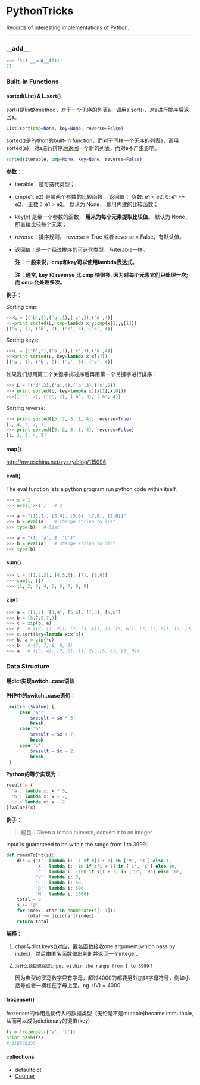 # PythonTricks

Records of interesting implementations of Python.

***

### \_\_add\_\_

``` Python
>>> (54).__add__(21)
75
```



### Built-in Functions

#### sorted(List) & L.sort()

sort()是list的method，对于一个无序的列表a，调用a.sort()，对a进行排序后返回a。

``` Python
List.sort(cmp=None, key=None, reverse=False) 
```

sorted()是Python的built-in function，而对于同样一个无序的列表a，调用sorted(a)，对a进行排序后返回一个新的列表，而对a不产生影响。

``` Python
sorted(iterable, cmp=None, key=None, reverse=False) 
```

**参数**：  

* iterable：是可迭代类型；  
  
* cmp(e1, e2) 是带两个参数的比较函数， 返回值： 负数: e1 < e2, 0: e1 == e2， 正数： e1 > e2。 默认为 None， 即用内建的比较函数； 
  
* key(e) 是带一个参数的函数， **用来为每个元素提取比较值**。 默认为 None， 即直接比较每个元素；  
  
* reverse：排序规则。 reverse = True 或者 reverse = False，有默认值。  
  
* 返回值：是一个经过排序的可迭代类型，与iterable一样。  
  
  **注：一般来说，cmp和key可以使用lambda表达式。**  
  
  **注：通常, key 和 reverse 比 cmp 快很多, 因为对每个元素它们只处理一次; 而 cmp 会处理多次。**

**例子**：        

Sorting  cmp:

``` Python
>>>L = [('b',2),('a',1),('c',3),('d',4)]
>>>print sorted(L, cmp=lambda x,y:cmp(x[1],y[1]))
[('a', 1), ('b', 2), ('c', 3), ('d', 4)]
```

Sorting  keys:

``` Python
>>>L = [('b',2),('a',1),('c',3),('d',4)]
>>>print sorted(L, key=lambda x:x[1]))
[('a', 1), ('b', 2), ('c', 3), ('d', 4)]
```

如果我们想用第二个关键字排过序后再用第一个关键字进行排序：

``` Python
>>> L = [('d',2),('a',4),('b',3),('c',2)]
>>> print sorted(L, key=lambda x:(x[1],x[0]))
>>>[('c', 2), ('d', 2), ('b', 3), ('a', 4)]
```

Sorting  reverse:

``` Python
>>> print sorted([5, 2, 3, 1, 4], reverse=True)
[5, 4, 3, 2, 1]
>>> print sorted([5, 2, 3, 1, 4], reverse=False)
[1, 2, 3, 4, 5]
```



#### map()

http://my.oschina.net/zyzzy/blog/115096



#### eval()

The eval function lets a python program run python code within itself.

``` python
>>> x = 1
>>> eval('x+1')   # 2

>>> a = "[[1,2], [3,4], [5,6], [7,8], [9,0]]" 
>>> b = eval(a)   # change string to list
>>> type(b)   # list

>>> a = "{1: 'a', 2: 'b'}"
>>> b = eval(a)   # change string to dict
>>> type(b)
```

#### sum()
```python
>>> l = [[1,2,3], [4,5,6], [7], [8,9]]
>>> sum(l, [])
>>> [1, 2, 3, 4, 5, 6, 7, 8, 9]
```

#### zip()

``` python
>>> a = [[1,2], [3,4], [5,6], [7,8], [9,0]]
>>> b = [8,7,9,7,9]
>>> c = zip(b, a)
>>> c   # [(8, [1, 2]), (7, [3, 4]), (9, [5, 6]), (7, [7, 8]), (9, [9, 0])]
>>> c.sort(key=lambda x:x[0])
>>> b, a = zip(*c)
>>> b   # (7, 7, 8, 9, 9)
>>> a   # ([3, 4], [7, 8], [1, 2], [5, 6], [9, 0])
```



### Data Structure

#### 用dict实现switch..case语法

**PHP中的switch..case语句**：

``` PHP
 switch ($value) {
     case 'a':
         $result = $x * 5;
         break;
     case 'b':
         $result = $x + 7;
         break;
     case 'c':
         $result = $x - 2;
         break;
 }
 ```
 **Python的等价实现为**：
 ```Python
 result = {
   'a': lambda x: x * 5,
   'b': lambda x: x + 7,
   'c': lambda x: x - 2
 }[value](x)
```

**例子**：

> 题目：Given a roman numeral, convert it to an integer.

Input is guaranteed to be within the range from 1 to 3999.

``` Python
def romanToInt(s):
    dic = {'I': lambda i: -1 if s[i + 1] in ['V', 'X'] else 1,
           'X': lambda i: -10 if s[i + 1] in ['L', 'C'] else 10,
           'C': lambda i: -100 if s[i + 1] in ['D', 'M'] else 100,
           'V': lambda i: 5,
           'L': lambda i: 50,
           'D': lambda i: 500,
           'M': lambda i: 1000}
    total = 0
    s += '@'
    for index, char in enumerate(s[:-1]):
        total += dic[char](index)
    return total
```

**解释**：      

1. char与dict.keys()对应，匿名函数接收one argument(which pass by index)，然后由匿名函数做出判断并返回一个integer。      
   
2. `为什么题目说保证input within the range from 1 to 3999？`  
   
   因为典型的罗马数字只有字母，超过4000的都要另外加非字母符号，例如小括号或者一横杠在字母上面。eg. (IV) = 4000



#### frozenset()

frozenset的作用是使传入的数据类型（无论是不是mutable)became immutable, 从而可以成为dictionary的键值(key)

``` Python
fs = frozenset(['a', 'b'])
print hash(fs)
# 316570333
```



#### collections

- defaultdict
- [Counter](http://www.pythoner.com/205.html)

